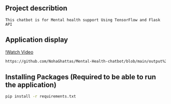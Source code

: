 ## Project describtion
    This chatbot is for Mental health support Using TensorFlow and Flask API

## Application display
[!Watch Video](https://raw.githubusercontent.com/NohaGhattas/Mental-Health-chatbot/main/output%20src/Chatbot%20Run.gif)


```bash
https://github.com/NohaGhattas/Mental-Health-chatbot/blob/main/output%20src/Chatbot%20Run.gif
```

## Installing Packages  (Required to be able to run the application)
```bash
pip install -r requirements.txt
```